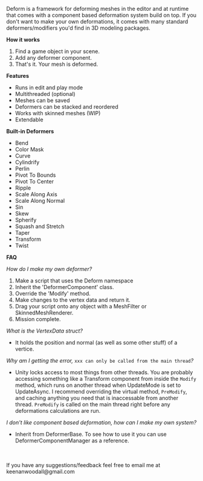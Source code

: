 Deform is a framework for deforming meshes in the editor and at runtime that comes with a component based deformation system build on top.
If you don't want to make your own deformations, it comes with many standard deformers/modifiers you'd find in 3D modeling packages.

**How it works**
1. Find a game object in your scene.
2. Add any deformer component.
3. That's it. Your mesh is deformed.

**Features**
- Runs in edit and play mode
- Multithreaded (optional)
- Meshes can be saved
- Deformers can be stacked and reordered
- Works with skinned meshes (WIP)
- Extendable

**Built-in Deformers**
- Bend
- Color Mask
- Curve
- Cylindrify
- Perlin
- Pivot To Bounds
- Pivot To Center
- Ripple
- Scale Along Axis
- Scale Along Normal
- Sin
- Skew
- Spherify
- Squash and Stretch
- Taper
- Transform
- Twist

**FAQ**

_How do I make my own deformer?_
1. Make a script that uses the Deform namespace
2. Inherit the 'DeformerComponent' class.
3. Override the 'Modify' method.
4. Make changes to the vertex data and return it.
5. Drag your script onto any object with a MeshFilter or SkinnedMeshRenderer.
6. Mission complete.

_What is the VertexData struct?_
- It holds the position and normal (as well as some other stuff) of a vertice.

_Why am I getting the error,_ `xxx can only be called from the main thread`_?_
- Unity locks access to most things from other threads. You are probably accessing something like a Transform component from inside the `Modify` method, which runs on another thread when UpdateMode is set to UpdateAsync. I recommend overriding the virtual method, `PreModify`, and caching anything you need that is inaccessable from another thread. `PreModify` is called on the main thread right before any deformations calculations are run.

_I don't like component based deformation, how can I make my own system?_
- Inherit from DeformerBase. To see how to use it you can use DeformerComponentManager as a reference.
<br />
<br />
If you have any suggestions/feedback feel free to email me at keenanwoodall@gmail.com
